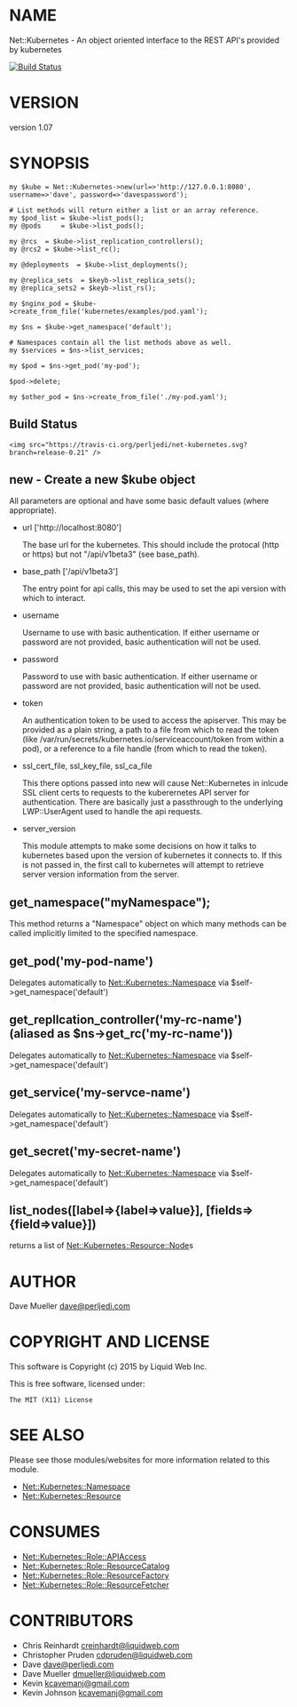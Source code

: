 # NAME

Net::Kubernetes - An object oriented interface to the REST API's provided by kubernetes

[![Build Status](https://travis-ci.org/cavemanpi/net-kubernetes.png?branch=master)](https://travis-ci.org/cavemanpi/net-kubernetes)

# VERSION

version 1.07

# SYNOPSIS

    my $kube = Net::Kubernetes->new(url=>'http://127.0.0.1:8080', username=>'dave', password=>'davespassword');

    # List methods will return either a list or an array reference.
    my $pod_list = $kube->list_pods();
    my @pods     = $kube->list_pods();

    my @rcs  = $kube->list_replication_controllers();
    my @rcs2 = $kube->list_rc();

    my @deployments  = $kube->list_deployments();

    my @replica_sets  = $keyb->list_replica_sets();
    my @replica_sets2 = $keyb->list_rs();

    my $nginx_pod = $kube->create_from_file('kubernetes/examples/pod.yaml');

    my $ns = $kube->get_namespace('default');

    # Namespaces contain all the list methods above as well.
    my $services = $ns->list_services;

    my $pod = $ns->get_pod('my-pod');

    $pod->delete;

    my $other_pod = $ns->create_from_file('./my-pod.yaml');

<div>
    <h2>Build Status</h2>

    <img src="https://travis-ci.org/perljedi/net-kubernetes.svg?branch=release-0.21" />
</div>

## new - Create a new $kube object

All parameters are optional and have some basic default values (where appropriate).

- url \['http://localhost:8080'\]

    The base url for the kubernetes. This should include the protocal (http or https) but not "/api/v1beta3" (see base\_path).

- base\_path \['/api/v1beta3'\]

    The entry point for api calls, this may be used to set the api version with which to interact.

- username

    Username to use with basic authentication. If either username or password are not provided, basic authentication will not
    be used.

- password

    Password to use with basic authentication. If either username or password are not provided, basic authentication will not
    be used.

- token

    An authentication token to be used to access the apiserver.  This may be provided as a plain string, a path to a file
    from which to read the token (like /var/run/secrets/kubernetes.io/serviceaccount/token from within a pod), or a reference
    to a file handle (from which to read the token).

- ssl\_cert\_file, ssl\_key\_file, ssl\_ca\_file

    This there options passed into new will cause Net::Kubernetes in inlcude SSL client certs to requests to the kuberernetes
    API server for authentication.  There are basically just a passthrough to the underlying LWP::UserAgent used to handle the
    api requests.

- server\_version

    This module attempts to make some decisions on how it talks to kubernetes based upon the version of kubernetes it connects to.
    If this is not passed in, the first call to kubernetes will attempt to retrieve server version information from the server.

## get\_namespace("myNamespace");

This method returns a "Namespace" object on which many methods can be called implicitly
limited to the specified namespace.

## get\_pod('my-pod-name')

Delegates automatically to [Net::Kubernetes::Namespace](https://metacpan.org/pod/Net::Kubernetes::Namespace) via $self->get\_namespace('default')

## get\_repllcation\_controller('my-rc-name') (aliased as $ns->get\_rc('my-rc-name'))

Delegates automatically to [Net::Kubernetes::Namespace](https://metacpan.org/pod/Net::Kubernetes::Namespace) via $self->get\_namespace('default')

## get\_service('my-servce-name')

Delegates automatically to [Net::Kubernetes::Namespace](https://metacpan.org/pod/Net::Kubernetes::Namespace) via $self->get\_namespace('default')

## get\_secret('my-secret-name')

Delegates automatically to [Net::Kubernetes::Namespace](https://metacpan.org/pod/Net::Kubernetes::Namespace) via $self->get\_namespace('default')

## list\_nodes(\[label=>{label=>value}\], \[fields=>{field=>value}\])

returns a list of [Net::Kubernetes::Resource::Node](https://metacpan.org/pod/Net::Kubernetes::Resource::Node)s

# AUTHOR

Dave Mueller <dave@perljedi.com>

# COPYRIGHT AND LICENSE

This software is Copyright (c) 2015 by Liquid Web Inc.

This is free software, licensed under:

    The MIT (X11) License

# SEE ALSO

Please see those modules/websites for more information related to this module.

- [Net::Kubernetes::Namespace](https://metacpan.org/pod/Net::Kubernetes::Namespace)
- [Net::Kubernetes::Resource](https://metacpan.org/pod/Net::Kubernetes::Resource)

# CONSUMES

- [Net::Kubernetes::Role::APIAccess](https://metacpan.org/pod/Net::Kubernetes::Role::APIAccess)
- [Net::Kubernetes::Role::ResourceCatalog](https://metacpan.org/pod/Net::Kubernetes::Role::ResourceCatalog)
- [Net::Kubernetes::Role::ResourceFactory](https://metacpan.org/pod/Net::Kubernetes::Role::ResourceFactory)
- [Net::Kubernetes::Role::ResourceFetcher](https://metacpan.org/pod/Net::Kubernetes::Role::ResourceFetcher)

# CONTRIBUTORS

- Chris Reinhardt <creinhardt@liquidweb.com>
- Christopher Pruden <cdpruden@liquidweb.com>
- Dave <dave@perljedi.com>
- Dave Mueller <dmueller@liquidweb.com>
- Kevin <kcavemanj@gmail.com>
- Kevin Johnson <kcavemanj@gmail.com>
